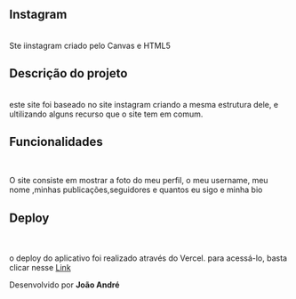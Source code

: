 ## Instagram  ##
<br>
 Ste iinstagram criado pelo Canvas e HTML5

## Descrição do projeto ##
<br>
este site foi baseado no site instagram criando a mesma estrutura dele, e ultilizando alguns recurso que o site tem em comum.

## Funcionalidades ##
<br>
<P>O site consiste em mostrar a foto do meu perfil, o meu username, meu nome ,minhas publicações,seguidores e quantos eu sigo e minha bio</P>

## Deploy ##
<br>
<br>
o deploy do aplicativo foi realizado através do Vercel. para acessá-lo, basta clicar nesse <a href="https://vercel.com/jota774s-projects/jogopingpong/BCVJ69E7J6FiPNLWtUDsYiLVeHSf" target="_blank"> Link </a>


<br>

Desenvolvido por **João André**
